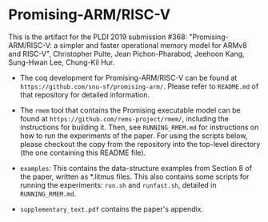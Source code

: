# Promising-ARM/RISC-V

This is the artifact for the PLDI 2019 submission #368:
"Promising-ARM/RISC-V: a simpler and faster operational memory model
for ARMv8 and RISC-V", Christopher Pulte, Jean Pichon-Pharabod,
Jeehoon Kang, Sung-Hwan Lee, Chung-Kil Hur.

- The coq development for Promising-ARM/RISC-V can be found at
  `https://github.com/snu-sf/promising-arm/`. Please refer to
  `README.md` of that repository for detailed information.

- The `rmem` tool that contains the Promising executable model can be
  found at `https://github.com/rems-project/rmem/`, including the
  instructions for building it. Then, see `RUNNING_RMEM.md` for
  instructions on how to run the experiments of the paper. For using
  the scripts below, please checkout the copy from the repository into
  the top-level directory (the one containing this README file).

- `examples`: This contains the data-structure examples from Section 8
  of the paper, written as *.litmus files. This also contains some
  scripts for running the experiments: `run.sh` and `runfast.sh`,
  detailed in `RUNNING_RMEM.md`.

- `supplementary_text.pdf` contains the paper's appendix.
